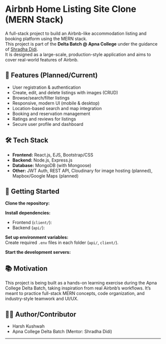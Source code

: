 # Airbnb Home Listing Site Clone (MERN Stack)

A full-stack project to build an Airbnb-like accommodation listing and booking platform using the MERN stack.  
This project is part of the **Delta Batch @ Apna College** under the guidance of [Shradha Didi](https://www.linkedin.com/in/shraddha-khapra).  
It is designed as a large-scale, production-style application and aims to cover real-world features of Airbnb.

## 🚀 Features (Planned/Current)
- User registration & authentication
- Create, edit, and delete listings with images (CRUD)
- Browse/search/filter listings
- Responsive, modern UI (mobile & desktop)
- Location-based search and map integration
- Booking and reservation management
- Ratings and reviews for listings
- Secure user profile and dashboard

## 🛠️ Tech Stack
- **Frontend:** React.js, EJS, Bootstrap/CSS
- **Backend:** Node.js, Express.js
- **Database:** MongoDB (with Mongoose)
- **Other:** JWT Auth, REST API, Cloudinary for image hosting (planned), Mapbox/Google Maps (planned)

## 🏁 Getting Started

**Clone the repository:**

**Install dependencies:**
- Frontend (`client/`):
- Backend (`api/`):

**Set up environment variables:**  
Create required `.env` files in each folder (`api/`, `client/`).

**Start the development servers:**

## 📚 Motivation

This project is being built as a hands-on learning exercise during the Apna College Delta Batch, taking inspiration from real Airbnb’s workflows. It’s meant to practice full-stack MERN concepts, code organization, and industry-style teamwork and UI/UX.

## 🙋‍♂️ Author/Contributor

- Harsh Kushwah
- Apna College Delta Batch (Mentor: Shradha Didi)

---